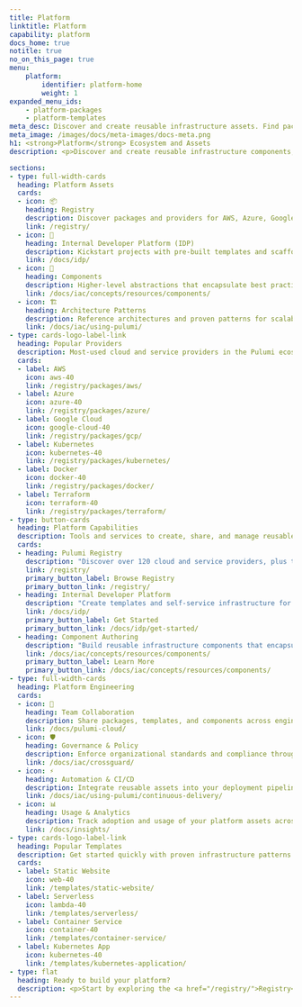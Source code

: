 ```yaml
---
title: Platform
linktitle: Platform
capability: platform
docs_home: true
notitle: true
no_on_this_page: true
menu:
    platform:
        identifier: platform-home
        weight: 1
expanded_menu_ids:
    - platform-packages
    - platform-templates
meta_desc: Discover and create reusable infrastructure assets. Find packages, templates, components, and patterns to accelerate your cloud development.
meta_image: /images/docs/meta-images/docs-meta.png
h1: <strong>Platform</strong> Ecosystem and Assets
description: <p>Discover and create reusable infrastructure components, packages, templates, and patterns to accelerate development and ensure consistency across teams.</p>

sections:
- type: full-width-cards
  heading: Platform Assets
  cards:
  - icon: 📦
    heading: Registry
    description: Discover packages and providers for AWS, Azure, Google Cloud, and 120+ other platforms.
    link: /registry/
  - icon: 📄
    heading: Internal Developer Platform (IDP)
    description: Kickstart projects with pre-built templates and scaffolding for common architectures.
    link: /docs/idp/
  - icon: 🧩
    heading: Components
    description: Higher-level abstractions that encapsulate best practices and simplify complex deployments.
    link: /docs/iac/concepts/resources/components/
  - icon: 🏗️
    heading: Architecture Patterns
    description: Reference architectures and proven patterns for scalable cloud solutions.
    link: /docs/iac/using-pulumi/
- type: cards-logo-label-link
  heading: Popular Providers
  description: Most-used cloud and service providers in the Pulumi ecosystem.
  cards:
  - label: AWS
    icon: aws-40
    link: /registry/packages/aws/
  - label: Azure
    icon: azure-40
    link: /registry/packages/azure/
  - label: Google Cloud
    icon: google-cloud-40
    link: /registry/packages/gcp/
  - label: Kubernetes
    icon: kubernetes-40
    link: /registry/packages/kubernetes/
  - label: Docker
    icon: docker-40
    link: /registry/packages/docker/
  - label: Terraform
    icon: terraform-40
    link: /registry/packages/terraform/
- type: button-cards
  heading: Platform Capabilities
  description: Tools and services to create, share, and manage reusable infrastructure assets.
  cards:
  - heading: Pulumi Registry
    description: "Discover over 120 cloud and service providers, plus thousands of community packages and components."
    link: /registry/
    primary_button_label: Browse Registry
    primary_button_link: /registry/
  - heading: Internal Developer Platform
    description: "Create templates and self-service infrastructure for your engineering teams with governance guardrails."
    link: /docs/idp/
    primary_button_label: Get Started
    primary_button_link: /docs/idp/get-started/
  - heading: Component Authoring
    description: "Build reusable infrastructure components that encapsulate your organization's best practices."
    link: /docs/iac/concepts/resources/components/
    primary_button_label: Learn More
    primary_button_link: /docs/iac/concepts/resources/components/
- type: full-width-cards
  heading: Platform Engineering
  cards:
  - icon: 👥
    heading: Team Collaboration
    description: Share packages, templates, and components across engineering teams.
    link: /docs/pulumi-cloud/
  - icon: 🛡️
    heading: Governance & Policy
    description: Enforce organizational standards and compliance through code and templates.
    link: /docs/iac/crossguard/
  - icon: ⚡
    heading: Automation & CI/CD
    description: Integrate reusable assets into your deployment pipelines and workflows.
    link: /docs/iac/using-pulumi/continuous-delivery/
  - icon: 📊
    heading: Usage & Analytics
    description: Track adoption and usage of your platform assets across the organization.
    link: /docs/insights/
- type: cards-logo-label-link
  heading: Popular Templates
  description: Get started quickly with proven infrastructure patterns and architectures.
  cards:
  - label: Static Website
    icon: web-40
    link: /templates/static-website/
  - label: Serverless
    icon: lambda-40
    link: /templates/serverless/
  - label: Container Service
    icon: container-40
    link: /templates/container-service/
  - label: Kubernetes App
    icon: kubernetes-40
    link: /templates/kubernetes-application/
- type: flat
  heading: Ready to build your platform?
  description: <p>Start by exploring the <a href="/registry/">Registry</a>, create your first <a href="/docs/idp/">IDP template</a>, or learn about <a href="/docs/iac/concepts/resources/components/">component authoring</a>. Need help? Join us on <a href="https://slack.pulumi.com" target="_blank">Slack</a> or <a href="/support/">contact support</a>.</p>
---
```

